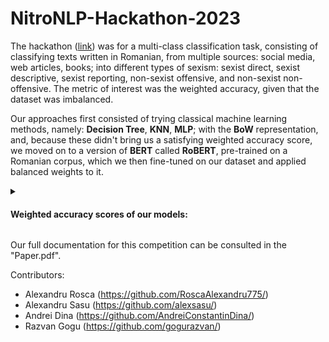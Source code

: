 # NitroNLP-Hackathon-2023

The hackathon ([link](https://www.kaggle.com/competitions/nitro-language-processing-2/)) was for a multi-class classification task, consisting of classifying texts written in Romanian, from multiple sources: social media, web articles, books; into different types of sexism: sexist direct, sexist descriptive, sexist reporting, non-sexist offensive, and non-sexist non-offensive. The metric of interest was the weighted accuracy, given that the dataset was imbalanced.

Our approaches first consisted of trying classical machine learning methods, namely: **Decision Tree**, **KNN**, **MLP**; with the **BoW** representation, and, because these didn't bring us a satisfying weighted accuracy score, we moved on to a version of **BERT** called **RoBERT**, pre-trained on a Romanian corpus, which we then fine-tuned on our dataset and applied balanced weights to it.

<details>
<summary><h4>Weighted accuracy scores of our models:</h4></summary>

![image](https://github.com/alexsasu/NitroNLP-Hackathon-2023/assets/87432371/1198f713-0cab-4946-ad95-2b3229b0242b)
</details>

Our full documentation for this competition can be consulted in the "Paper.pdf".

Contributors:
- Alexandru Rosca (https://github.com/RoscaAlexandru775/)
- Alexandru Sasu (https://github.com/alexsasu/)
- Andrei Dina (https://github.com/AndreiConstantinDina/)
- Razvan Gogu (https://github.com/gogurazvan/)
